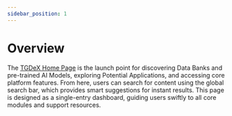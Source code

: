 ```yaml
---
sidebar_position: 1
---
```


# Overview

The [TGDeX Home Page](https://tgdex.telangana.gov.in/) is the launch point for discovering Data Banks and pre-trained AI Models, exploring Potential Applications, and accessing core platform features. From here, users can search for content using the global search bar, which provides smart suggestions for instant results. This page is designed as a single-entry dashboard, guiding users swiftly to all core modules and support resources.
